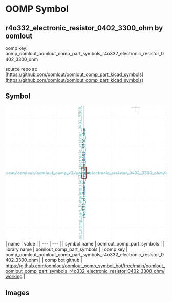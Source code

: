# OOMP Symbol  
## r4o332_electronic_resistor_0402_3300_ohm  by oomlout  
  
oomp key: oomp_oomlout_oomlout_oomp_part_symbols_r4o332_electronic_resistor_0402_3300_ohm  
  
source repo at: [https://github.com/oomlout/oomlout_oomp_part_kicad_symbols](https://github.com/oomlout/oomlout_oomp_part_kicad_symbols)  
## Symbol  
  
[![working.png](working_600.png)](working.png)  
| name | value | 
| --- | --- | 
| symbol name | oomlout_oomp_part_symbols | 
| library name | oomlout_oomp_part_symbols | 
| oomp key | oomp_oomlout_oomlout_oomp_part_symbols_r4o332_electronic_resistor_0402_3300_ohm | 
| oomp bot github | https://github.com/oomlout/oomlout_oomp_symbol_bot/tree/main/oomlout_oomlout_oomp_part_symbols_r4o332_electronic_resistor_0402_3300_ohm/working | 
## Images  
